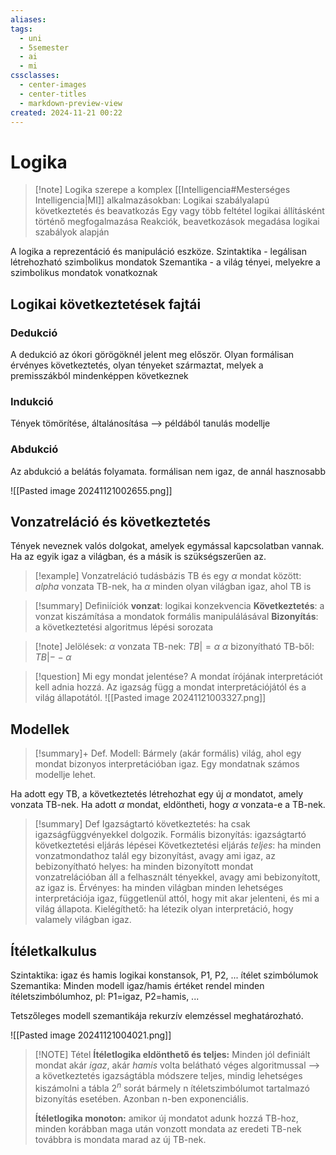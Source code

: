 ```yaml
---
aliases: 
tags:
  - uni
  - 5semester
  - ai
  - mi
cssclasses:
  - center-images
  - center-titles
  - markdown-preview-view
created: 2024-11-21 00:22
---
```


# Logika

>[!note] Logika szerepe a komplex [[Intelligencia#Mesterséges Intelligencia|MI]] alkalmazásokban:
>Logikai szabályalapú következtetés és beavatkozás
>Egy vagy több feltétel logikai állításként történő megfogalmazása
>Reakciók, beavetkozások megadása logikai szabályok alapján

A logika a reprezentáció és manipuláció eszköze.
Szintaktika - legálisan létrehozható szimbolikus mondatok
Szemantika - a világ tényei, melyekre a szimbolikus mondatok vonatkoznak
## Logikai következtetések fajtái

### Dedukció

A dedukció az ókori görögöknél jelent meg először. Olyan formálisan érvényes következtetés, olyan tényeket származtat, melyek a premisszákból mindenképpen következnek

### Indukció

Tények tömörítése, általánosítása --> példából tanulás modellje

### Abdukció

Az abdukció a belátás folyamata.
formálisan nem igaz, de annál hasznosabb

![[Pasted image 20241121002655.png]]

## Vonzatreláció és következtetés

Tények neveznek valós dolgokat, amelyek egymással kapcsolatban vannak. Ha az egyik igaz a világban, és a másik is szükségszerűen az.

> [!example]
> Vonzatreláció tudásbázis TB és egy $\alpha$ mondat között:
> $alpha$ vonzata TB-nek, ha $\alpha$ minden olyan világban igaz, ahol TB is

> [!summary] Definiíciók
> **vonzat**: logikai konzekvencia
> **Következtetés**: a vonzat kiszámítása a mondatok formális manipulálásával
> **Bizonyítás**: a következtetési algoritmus lépési sorozata

>[!note] Jelölések:
> $\alpha$ vonzata TB-nek: $TB|=\alpha$
> $\alpha$ bizonyítható TB-ből: $TB|--\alpha$

>[!question] Mi egy mondat jelentése?
>A mondat írójának interpretációt kell adnia hozzá.
>Az igazság függ a mondat interpretációjától és a világ állapotától.
>![[Pasted image 20241121003327.png]]

## Modellek

>[!summary]+ Def.
>Modell: Bármely (akár formális) világ, ahol egy mondat bizonyos interpretációban igaz. Egy mondatnak számos modellje lehet.

Ha adott egy TB, a következtetés létrehozhat egy új $\alpha$ mondatot, amely vonzata TB-nek. 
Ha adott $\alpha$ mondat, eldöntheti, hogy $\alpha$ vonzata-e a TB-nek.

>[!summary] Def
>Igazságtartó következtetés: ha csak igazságfüggvényekkel dolgozik.
>Formális bizonyítás: igazságtartó következtetési eljárás lépései
>Következtetési eljárás *teljes*: ha minden vonzatmondathoz talál egy bizonyítást, avagy ami igaz, az bebizonyítható
>helyes: ha minden bizonyított mondat vonzatrelációban áll a felhasznált tényekkel, avagy ami bebizonyított, az igaz is.
>Érvényes: ha minden világban minden lehetséges interpretációja igaz, függetlenül attól, hogy mit akar jelenteni, és mi a világ állapota.
>Kielégíthető: ha létezik olyan interpretáció, hogy valamely világban igaz.


## Ítéletkalkulus

Szintaktika: igaz és hamis logikai konstansok, P1, P2, ... ítélet szimbólumok
Szemantika:
Minden modell igaz/hamis értéket rendel minden ítéletszimbólumhoz, pl:
P1=igaz, P2=hamis, ...

Tetszőleges modell szemantikája rekurzív elemzéssel meghatározható.


![[Pasted image 20241121004021.png]]


> [!NOTE] Tétel
> **Ítéletlogika eldönthető és teljes:**
> Minden jól definiált mondat akár *igaz*, akár *hamis* volta belátható véges algoritmussal --> a következtetés igazságtábla módszere teljes, mindig lehetséges kiszámolni a tábla $2^n$ sorát bármely n ítéletszimbólumot tartalmazó bizonyítás esetében. Azonban n-ben exponenciális.
> 
> **Ítéletlogika monoton:**
> amikor új mondatot adunk hozzá TB-hoz, minden korábban maga után vonzott mondata az eredeti TB-nek továbbra is mondata marad az új TB-nek.




